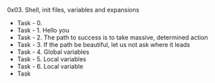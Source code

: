 0x03. Shell, init files, variables and expansions
- Task - 0. <o>
- Task - 1. Hello you
- Task - 2. The path to success is to take massive, determined action
- Task - 3. If the path be beautiful, let us not ask where it leads
- Task - 4. Global variables
- Task - 5. Local variables
- Task - 6. Local variable
- Task 